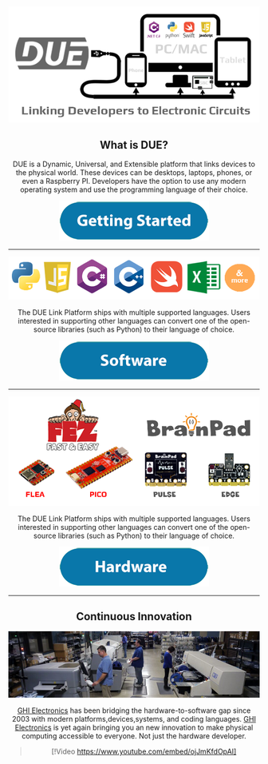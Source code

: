 
<div style="text-align: center;">

![DUE](images/due-link.png)

## What is DUE?

DUE is a Dynamic, Universal, and Extensible platform that links devices to the physical world. These devices can be desktops, laptops, phones, or even a Raspberry PI. Developers have the option to use any modern operating system and use the programming language of their choice.


[![Getting Started](images/btn-getting-started.png)](~/software/getting-started.md)

---
<!--## Coding Options-->

![Coding Logos](images/coding-options.png)

The DUE Link Platform ships with multiple supported languages. Users interested in supporting other languages can convert one of the open-source libraries (such as Python) to their language of choice.

[![Coding Options](images/btn-coding-options.png)](~/software/coding-options/coding-options.md)

---
<!--## Hardware options-->

![Hardware Options](images/hardware-options.png)

The DUE Link Platform ships with multiple supported languages. Users interested in supporting other languages can convert one of the open-source libraries (such as Python) to their language of choice.

[![Hardware](images/btn-hardware-options.png)](~/hardware/intro.md)

---
## Continuous Innovation

![GHI Electronics](images/mfg-floor.png)


[GHI Electronics](https://www.ghielectronics.com/)  has been bridging the hardware-to-software gap since 2003 with modern platforms,devices,systems, and coding languages. [GHI Electronics](https://www.ghielectronics.com/)  is yet again bringing you an new innovation to make physical computing accessible to everyone. Not just the hardware developer.

> [!Video https://www.youtube.com/embed/ojJmKfdOpAI]

</div>